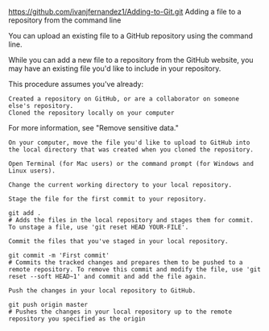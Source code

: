 https://github.com/ivanjfernandez1/Adding-to-Git.git
Adding a file to a repository from the command line

You can upload an existing file to a GitHub repository using the command line.

While you can add a new file to a repository from the GitHub website, you may have an existing file you'd like to include in your repository.

This procedure assumes you've already:

    Created a repository on GitHub, or are a collaborator on someone else's repository.
    Cloned the repository locally on your computer


For more information, see "Remove sensitive data."

    On your computer, move the file you'd like to upload to GitHub into the local directory that was created when you cloned the repository.

    Open Terminal (for Mac users) or the command prompt (for Windows and Linux users).

    Change the current working directory to your local repository.

    Stage the file for the first commit to your repository.

    git add .
    # Adds the files in the local repository and stages them for commit. To unstage a file, use 'git reset HEAD YOUR-FILE'.

    Commit the files that you've staged in your local repository.

    git commit -m 'First commit'
    # Commits the tracked changes and prepares them to be pushed to a remote repository. To remove this commit and modify the file, use 'git reset --soft HEAD~1' and commit and add the file again.

    Push the changes in your local repository to GitHub.

    git push origin master
    # Pushes the changes in your local repository up to the remote repository you specified as the origin

